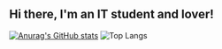 ## Hi there, I'm an IT student and lover!

[![Anurag's GitHub stats](https://github-readme-stats.vercel.app/api?username=Galv3ia&theme=tokyonight)](https://github.com/anuraghazra/github-readme-stats)
![Top Langs](https://github-readme-stats.vercel.app/api/top-langs/?username=Galv3ia&layout=compact&theme=tokyonight)
